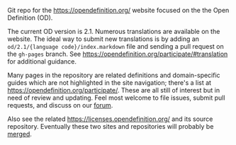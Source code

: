 Git repo for the <https://opendefinition.org/> website focused on the
the Open Definition (OD).

The current OD version is 2.1. Numerous translations are available
on the website. The ideal way to submit new translations is by adding
an `od/2.1/{language code}/index.markdown` file and sending a pull request on the `gh-pages` branch. See <https://opendefinition.org/participate/#translation> for additional guidance.

Many pages in the repository are related definitions and domain-specific
guides which are not highlighted in the site navigation; there's a
list at <https://opendefinition.org/participate/>. These are all still
of interest but in need of review and updating. Feel most welcome
to file issues, submit pull requests, and discuss on our
[forum](https://discuss.okfn.org/c/projects/OpenDefinition).

Also see the related <https://licenses.opendefinition.org/> and its source
repository. Eventually these two sites and repositories will probably be
[merged](https://github.com/okfn/opendefinition/issues/7).

